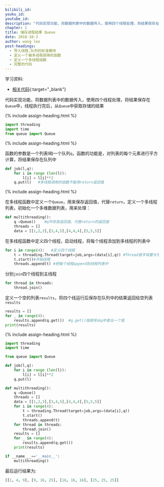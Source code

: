 ```yaml
---
bilibili_id: 
youku_id: 
youtube_id: 
description: "代码实现功能，将数据列表中的数据传入，使用四个线程处理，将结果保存在Queue中，线程执行完后，从Queue中获取存储的结果"
chapter: 1
title: 储存进程结果 Queue
date: 2018-10-3
author: wang leo
post-headings:
  - 导入线程,队列的标准模块
  - 定义一个被多线程调用的函数
  - 定义一个多线程函数
  - 完整的代码
---
```


学习资料:
  * [相关代码](https://github.com/wangliyao518/tutorials/blob/master/threadingTUT/thread4_queue.py){:target="_blank"}


代码实现功能，将数据列表中的数据传入，使用四个线程处理，将结果保存在`Queue`中，线程执行完后，从`Queue`中获取存储的结果


{% include assign-heading.html %}

```python
import threading
import time
from queue import Queue
```

{% include assign-heading.html %}

函数的参数是一个列表l和一个队列`q`，函数的功能是，对列表的每个元素进行平方计算，将结果保存在队列中

```python
def job(l,q):
    for i in range (len(l)):
        l[i] = l[i]**2
    q.put(l)   #多线程调用的函数不能用return返回值
```


{% include assign-heading.html %}

在多线程函数中定义一个`Queue`，用来保存返回值，代替`return`，定义一个多线程列表，初始化一个多维数据列表，用来处理：

```python
def multithreading():
    q =Queue()    #q中存放返回值，代替return的返回值
    threads = []
    data = [[1,2,3],[3,4,5],[4,4,4],[5,5,5]]
```

在多线程函数中定义四个线程，启动线程，将每个线程添加到多线程的列表中

```python
for i in range(4):   #定义四个线程
    t = threading.Thread(target=job,args=(data[i],q)) #Thread首字母要大写，被调用的job函数没有括号，只是一个索引，参数在后面
    t.start()#开始线程
    threads.append(t) #把每个线程append到线程列表中
```

分别`join`四个线程到主线程

```python
for thread in threads:
    thread.join()
```

定义一个空的列表`results`，将四个线运行后保存在队列中的结果返回给空列表`results`

```python
results = []
for _ in range(4):
    results.append(q.get())  #q.get()按顺序从q中拿出一个值
print(results)
```

{% include assign-heading.html %}

```python
import threading
import time

from queue import Queue

def job(l,q):
    for i in range (len(l)):
        l[i] = l[i]**2
    q.put(l)

def multithreading():
    q =Queue()
    threads = []
    data = [[1,2,3],[3,4,5],[4,4,4],[5,5,5]]
    for i in range(4):
        t = threading.Thread(target=job,args=(data[i],q))
        t.start()
        threads.append(t)
    for thread in threads:
        thread.join()
    results = []
    for _ in range(4):
        results.append(q.get())
    print(results)

if __name___=='__main__':
    multithreading()
```

最后运行结果为:

```python
[[1, 4, 9], [9, 16, 25], [16, 16, 16], [25, 25, 25]]
```